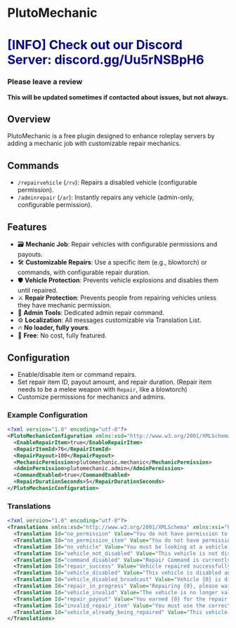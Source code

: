# PlutoMechanic

# **<span style="color:darkblue">[INFO] Check out our Discord Server: discord.gg/Uu5rNSBpH6</span>**

### **Please leave a review**
**This will be updated sometimes if contacted about issues, but not always.**

## Overview
PlutoMechanic is a free plugin designed to enhance roleplay servers by adding a mechanic job with customizable repair mechanics.

## Commands
- `/repairvehicle` (`/rv`): Repairs a disabled vehicle (configurable permission).
- `/adminrepair` (`/ar`): Instantly repairs any vehicle (admin-only, configurable permission).

## Features
- 🗃️ **Mechanic Job**: Repair vehicles with configurable permissions and payouts.
- 🛠️ **Customizable Repairs**: Use a specific item (e.g., blowtorch) or commands, with configurable repair duration.
- 🛡️ **Vehicle Protection**: Prevents vehicle explosions and disables them until repaired.
- ⚔️ **Repair Protection**: Prevents people from repairing vehicles unless they have mechanic permission.
- 🥋 **Admin Tools**: Dedicated admin repair command.
- ⚙️ **Localization**: All messages customizable via Translation List.
- 🔥 **No loader, fully yours**.
- 💸 **Free**: No cost, fully featured.

## Configuration
- Enable/disable item or command repairs.
- Set repair item ID, payout amount, and repair duration. (Repair item needs to be a melee weapon with `Repair`, like a blowtorch)
- Customize permissions for mechanics and admins.

### Example Configuration
```xml
<?xml version="1.0" encoding="utf-8"?>
<PlutoMechanicConfiguration xmlns:xsd="http://www.w3.org/2001/XMLSchema" xmlns:xsi="http://www.w3.org/2001/XMLSchema-instance">
  <EnableRepairItem>true</EnableRepairItem>
  <RepairItemId>76</RepairItemId>
  <RepairPayout>100</RepairPayout>
  <MechanicPermission>plutomechanic.mechanic</MechanicPermission>
  <AdminPermission>plutomechanic.admin</AdminPermission>
  <CommandEnabled>true</CommandEnabled>
  <RepairDurationSeconds>5</RepairDurationSeconds>
</PlutoMechanicConfiguration>
```

### Translations
```xml
<?xml version="1.0" encoding="utf-8"?>
<Translations xmlns:xsd="http://www.w3.org/2001/XMLSchema" xmlns:xsi="http://www.w3.org/2001/XMLSchema-instance">
  <Translation Id="no_permission" Value="You do not have permission to use this command!" />
  <Translation Id="no_permission_item" Value="You do not have permission to use this item!" />
  <Translation Id="no_vehicle" Value="You must be looking at a vehicle!" />
  <Translation Id="vehicle_not_disabled" Value="This vehicle is not disabled!" />
  <Translation Id="command_disabled" Value="Repair Command is currently not enabled!" />
  <Translation Id="repair_success" Value="Vehicle repaired successfully!" />
  <Translation Id="vehicle_disabled" Value="This vehicle is disabled and cannot be used until repaired!" />
  <Translation Id="vehicle_disabled_broadcast" Value="Vehicle {0} is disabled and requires repair by a mechanic!" />
  <Translation Id="repair_in_progress" Value="Repairing {0}, please wait {1} seconds..." />
  <Translation Id="vehicle_invalid" Value="The vehicle is no longer valid!" />
  <Translation Id="repair_payout" Value="You earned {0} for the repair job!" />
  <Translation Id="invalid_repair_item" Value="You must use the correct repair tool to repair vehicles!" />
  <Translation Id="vehicle_already_being_repaired" Value="This vehicle is already being repaired!" />
</Translations>
```
